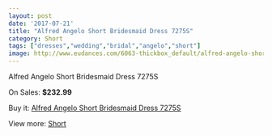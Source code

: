 ```yaml
---
layout: post
date: '2017-07-21'
title: "Alfred Angelo Short Bridesmaid Dress 7275S"
category: Short
tags: ["dresses","wedding","bridal","angelo","short"]
image: http://www.eudances.com/6063-thickbox_default/alfred-angelo-short-bridesmaid-dress-7275s.jpg
---
```

Alfred Angelo Short Bridesmaid Dress 7275S

On Sales: **$232.99**
<a href="https://www.eudances.com/en/short/2159-alfred-angelo-short-bridesmaid-dress-7275s.html"><amp-img layout="responsive" width="600" height="600" src="//www.eudances.com/6063-thickbox_default/alfred-angelo-short-bridesmaid-dress-7275s.jpg" alt="Alfred Angelo Short Bridesmaid Dress 7275S 0" /></a>
<a href="https://www.eudances.com/en/short/2159-alfred-angelo-short-bridesmaid-dress-7275s.html"><amp-img layout="responsive" width="600" height="600" src="//www.eudances.com/6064-thickbox_default/alfred-angelo-short-bridesmaid-dress-7275s.jpg" alt="Alfred Angelo Short Bridesmaid Dress 7275S 1" /></a>

Buy it: [Alfred Angelo Short Bridesmaid Dress 7275S](https://www.eudances.com/en/short/2159-alfred-angelo-short-bridesmaid-dress-7275s.html "Alfred Angelo Short Bridesmaid Dress 7275S")

View more: [Short](https://www.eudances.com/en/25-short "Short")